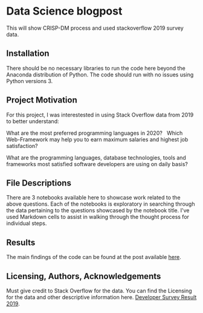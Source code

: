 # Data Science blogpost 

This will show CRISP-DM process and used stackoverflow 2019 survey data.   

## Installation

There should be no necessary libraries to run the code here beyond the Anaconda distribution of Python. 
The code should run with no issues using Python versions 3.



## Project Motivation

For this project, I was interestested in using Stack Overflow data from 2019 to better understand:

What are the most preferred programming languages in 2020?
 
Which Web-Framework may help you to earn maximum salaries and highest job satisfaction?

What are the programming languages, database technologies, tools and frameworks most satisfied software developers are using on daily basis?

## File Descriptions

There are 3 notebooks available here to showcase work related to the above questions. Each of the notebooks is exploratory in searching through the data pertaining to the questions showcased by the notebook title. I've used Markdown cells to assist in walking through the thought process for individual steps.

## Results

The main findings of the code can be found at the post available [here](https://medium.com/@josh_2774/how-do-you-become-a-developer-5ef1c1c68711).

## Licensing, Authors, Acknowledgements

Must give credit to Stack Overflow for the data. You can find the Licensing for the data and other descriptive information here. 
[Developer Survey Result 2019](https://insights.stackoverflow.com/survey/2019).

